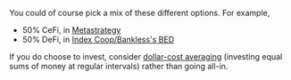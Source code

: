 You could of course pick a mix of these different options. For example,

*   50% CeFi, in [Metastrategy](/metastrategy)
*   50% DeFi, in [Index Coop/Bankless's BED](https://www.indexcoop.com/bed)

If you do choose to invest, consider <a href="https://www.degiro.co.uk/knowledge/strategies/what-is-dollar-cost-averaging">dollar-cost averaging</a> (investing equal sums of money at regular intervals) rather than going all-in.
